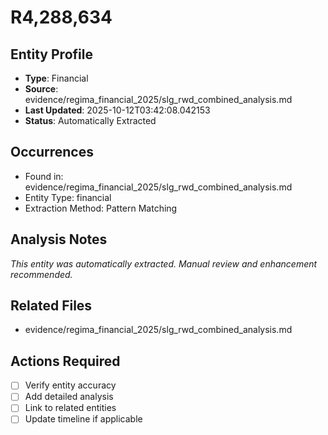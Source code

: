 # R4,288,634

## Entity Profile
- **Type**: Financial
- **Source**: evidence/regima_financial_2025/slg_rwd_combined_analysis.md
- **Last Updated**: 2025-10-12T03:42:08.042153
- **Status**: Automatically Extracted

## Occurrences
- Found in: evidence/regima_financial_2025/slg_rwd_combined_analysis.md
- Entity Type: financial
- Extraction Method: Pattern Matching

## Analysis Notes
*This entity was automatically extracted. Manual review and enhancement recommended.*

## Related Files
- evidence/regima_financial_2025/slg_rwd_combined_analysis.md

## Actions Required
- [ ] Verify entity accuracy
- [ ] Add detailed analysis
- [ ] Link to related entities
- [ ] Update timeline if applicable
